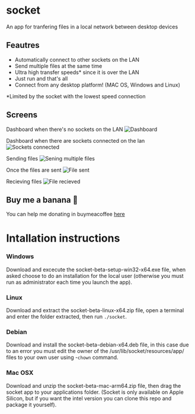 # socket
An app for tranfering files in a local network between desktop devices

## Feautres
* Automatically connect to other sockets on the LAN
* Send multiple files at the same time
* Ultra high transfer speeds* since it is over the LAN
* Just run and that's all
* Connect from any desktop platform! (MAC OS, Windows and Linux)

*Limited by the socket with the lowest speed connection 

## Screens

Dashboard when there's no sockets on the LAN
![Dashboard](https://i.imgur.com/qRhh6dK.png)

Dashboard when there are sockets connected on the lan
![Sockets connected](https://i.imgur.com/uVPZRop.png)

Sending files
![Sening multiple files](https://i.imgur.com/KnHA9nZ.png)

Once the files are sent
![File sent](https://i.imgur.com/NANIzaz.png)

Recieving files
![File recieved](https://i.imgur.com/I8hHWel.png)

## Buy me a banana 🍌
You can help me donating in buymeacoffee [here](https://www.buymeacoffee.com/alethetwin)

# Intallation instructions

### Windows 
Download and excecute the socket-beta-setup-win32-x64.exe file, when asked choose to do an installation for the local user (otherwise you must run as administrator each time you launch the app).

### Linux
Download and extract the socket-beta-linux-x64.zip file, open a terminal and enter the folder extracted, then run `./socket`.

### Debian
Download and install the socket-beta-debian-x64.deb file, in this case due to an error you must edit the owner of the /usr/lib/socket/resources/app/ files to your own user using -`chown` command.

### Mac OSX
Download and unzip the socket-beta-mac-arm64.zip file, then drag the socket app to your applications folder. (Socket is only available on Apple Silicon, but if you want the intel version you can clone this repo and package it yourself).


